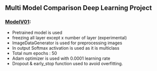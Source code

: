 ## Multi Model Comparison Deep Learning Project

### [ModelV01](https://github.com/aatansen/Multi-Model-Comparison-Deep-Learning-Project/tree/main/ModelV01):
- Pretrained model is used
- freezing all layer except x number of layer (experimental)
- ImageDataGenerator is used for preprocessing images
- In output Softmax activation is used as it is multiclass
- Total num epochs : 50
- Adam optimizer is used with 0.0001 learning rate
- Dropout & early_stop function used to avoid overfitting.